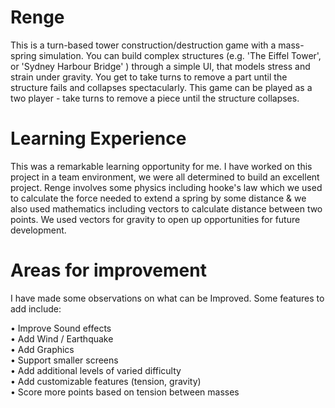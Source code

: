 # Renge
This is a turn-based tower construction/destruction game with a mass-spring simulation. You can build complex structures (e.g. 'The Eiffel Tower', or 'Sydney Harbour Bridge' ) through a simple UI, that models stress and strain under gravity. You get to take turns to remove a part until the structure fails and collapses spectacularly. This game can be played as a two player - take turns to remove a piece until the structure collapses.
 
# Learning Experience 
This was a remarkable learning opportunity for me. I have worked on this project in a team environment, we were all determined to build an excellent project. Renge involves some physics including hooke's law which we used to calculate the force needed to extend a spring by some distance &  we also used mathematics including vectors to calculate distance between two points. We used vectors for gravity to open up opportunities for future development.

# Areas for improvement
I have made some observations on what can be Improved. Some features to add include:

• Improve Sound effects <br>
• Add Wind / Earthquake <br>
• Add Graphics  <br>
• Support smaller screens <br>
• Add additional levels of varied difficulty  <br>
• Add customizable features (tension, gravity) <br>
• Score more points based on tension between masses <br>

